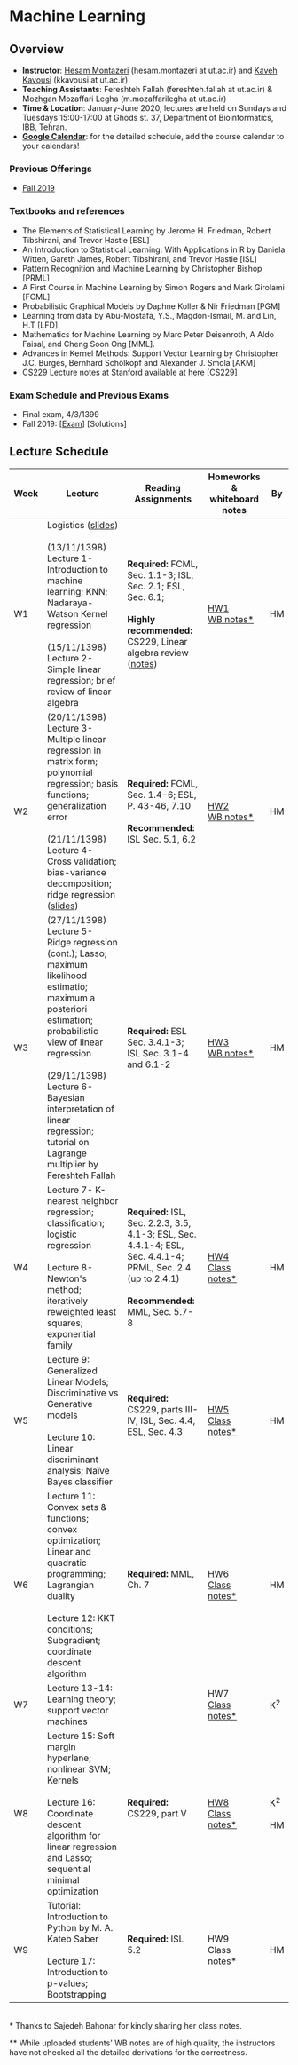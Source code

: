 # Machine Learning 

## Overview
- **Instructor**: [Hesam Montazeri](http://lcbb.ut.ac.ir) (hesam.montazeri at ut.ac.ir) and [Kaveh Kavousi](http://cbb.ut.ac.ir) (kkavousi at ut.ac.ir)
- **Teaching Assistants**: Fereshteh Fallah (fereshteh.fallah at ut.ac.ir) & Mozhgan Mozaffari Legha (m.mozaffarilegha at ut.ac.ir)
- **Time & Location**: January-June 2020, lectures are held on Sundays and Tuesdays 15:00-17:00 at Ghods st. 37, Department of Bioinformatics, IBB, Tehran.
- **[Google Calendar](https://calendar.google.com/calendar/embed?src=kcusveuj8kebja2cjf909fu8kk%40group.calendar.google.com&ctz=Asia%2FTehran)**: for the detailed schedule, add the course calendar to your calendars!

### Previous Offerings
- [Fall 2019](PreviousOfferings/Fall2019/) 
### Textbooks and references
- The Elements of Statistical Learning by Jerome H. Friedman, Robert Tibshirani, and Trevor Hastie [ESL]
- An Introduction to Statistical Learning: With Applications in R by Daniela Witten, Gareth James, Robert Tibshirani, and Trevor Hastie [ISL]
- Pattern Recognition and Machine Learning by Christopher Bishop  [PRML]
- A First Course in Machine Learning by Simon Rogers and Mark Girolami [FCML]
- Probabilistic Graphical Models by Daphne Koller & Nir Friedman [PGM]
- Learning from data by Abu-Mostafa, Y.S., Magdon-Ismail, M. and Lin, H.T [LFD].
- Mathematics for Machine Learning by Marc Peter Deisenroth, A Aldo Faisal, and Cheng Soon Ong [MML].
- Advances in Kernel Methods: Support Vector Learning by Christopher J.C. Burges, Bernhard Schölkopf and Alexander J. Smola [AKM]
- CS229 Lecture notes at Stanford available at [here](http://cs229.stanford.edu/syllabus.html) [CS229] 

### Exam Schedule and Previous Exams
- Final exam, 4/3/1399 
- Fall 2019: [[Exam](Exams/ML-2019-fall.pdf)] [Solutions]

## Lecture Schedule 

Week | Lecture | Reading Assignments | Homeworks & whiteboard notes | By |
 ------------- | -------------------------- | ------------- | ------------- | ------ |
W1 | Logistics ([slides](lectures/W01-L00-logistics.pdf)) <br> <br> (13/11/1398) Lecture 1- Introduction to machine learning; KNN; Nadaraya-Watson Kernel regression <br> <br>  (15/11/1398) Lecture 2- Simple linear regression; brief review of linear algebra | **Required:** FCML, Sec. 1.1-3; ISL, Sec. 2.1; ESL, Sec. 6.1; <br> <br>  **Highly recommended:** CS229, Linear algebra review ([notes](http://cs229.stanford.edu/summer2019/cs229-linalg.pdf)) | [HW1](homeworks/HW01.pdf) <br> [WB notes*](lectures/W01-WB-notes.pdf) | HM |
W2 | (20/11/1398) Lecture 3- Multiple linear regression in matrix form; polynomial regression; basis functions; generalization error <br> <br>  (21/11/1398) Lecture 4- Cross validation; bias-variance decomposition; ridge regression ([slides](lectures/W02-L04-regression.pdf))  | **Required:** FCML, Sec. 1.4-6; ESL, P. 43-46,  7.10 <br> <br> **Recommended:** ISL Sec. 5.1, 6.2  |  [HW2](homeworks/HW02.pdf) <br> [WB notes*](lectures/W02-WB-notes.pdf) | HM |
W3 | (27/11/1398) Lecture 5- Ridge regression (cont.); Lasso; maximum likelihood estimatio; maximum a posteriori estimation;  probabilistic view of linear regression  <br> <br>  (29/11/1398) Lecture 6- Bayesian interpretation of linear regression; tutorial on Lagrange multiplier by Fereshteh Fallah  | **Required:** ESL Sec. 3.4.1-3; ISL Sec. 3.1-4 and 6.1-2 | [HW3](homeworks/HW03.pdf) <br> [WB notes*](lectures/W03-WB-notes.pdf) | HM |
W4 | Lecture 7-  K-nearest neighbor regression; classification; logistic regression <br> <br>  Lecture 8- Newton's method; iteratively reweighted least squares; exponential family | **Required:**  ISL, Sec. 2.2.3, 3.5, 4.1-3; ESL, Sec. 4.4.1-4; ESL, Sec. 4.4.1-4; PRML, Sec. 2.4 (up to 2.4.1) <br> <br> **Recommended:**  MML, Sec. 5.7-8 | [HW4](homeworks/HW04.pdf) <br>  [Class notes*](lectures/W04-WB-notes.pdf)  | HM |
W5 |  Lecture 9: Generalized Linear Models; Discriminative vs Generative models <br> <br> Lecture 10:  Linear discriminant analysis; Naïve Bayes classifier | **Required:** CS229, parts III-IV, ISL, Sec. 4.4, ESL, Sec. 4.3  <br> <br> | [HW5](homeworks/HW05.pdf) <br>  [Class notes*](lectures/W05-WB-notes.pdf)  | HM |
W6 |  Lecture 11:  Convex sets & functions; convex optimization; Linear and quadratic programming; Lagrangian duality <br> <br> Lecture 12: KKT conditions; Subgradient; coordinate descent algorithm   | **Required:**  MML, Ch. 7   <br> <br> | [HW6](homeworks/HW06.pdf) <br> [Class notes*](lectures/W06-WB-notes.pdf)  | HM |
W7 |  Lecture 13-14: Learning theory; support vector machines   | <br> <br> | HW7  <br> [Class notes*](lectures/W07-class-notes.pdf)  | K<sup>2</sup> |
W8 |  Lecture 15: Soft margin hyperlane; nonlinear SVM; Kernels <br> <br> Lecture 16:  Coordinate descent algorithm for linear regression and Lasso; sequential minimal optimization  | **Required:**  CS229, part V  <br> <br> |  [HW8](homeworks/HW08.pdf) <br> [Class notes*](lectures/W08-class-notes-SVM.pdf)  | K<sup>2</sup> <br><br> HM |
W9 |  Tutorial: Introduction to Python by M. A. Kateb Saber  <br> <br> Lecture 17: Introduction to p-values; Bootstrapping   | **Required:**   ISL 5.2  <br> <br> | HW9 <br> Class notes*  |  HM |



<br>
* Thanks to Sajedeh Bahonar for kindly sharing her class notes. 

** While uploaded students' WB notes are of high quality, the instructors have not checked all the detailed derivations for the correctness.


